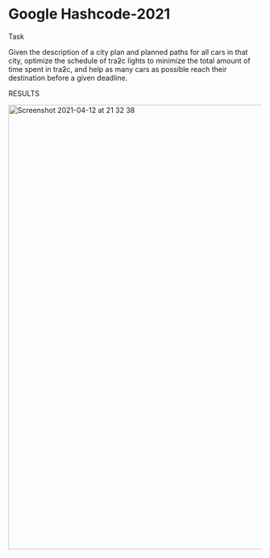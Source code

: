 # Google Hashcode-2021
Task

Given the description of a city plan and planned paths for all cars in that city, optimize the schedule of traƻc lights to minimize the total amount of time spent in traƻc, and help as many cars as possible reach their destination before a given deadline.

RESULTS 

<img width="881" alt="Screenshot 2021-04-12 at 21 32 38" src="https://user-images.githubusercontent.com/82411624/114458324-f6272800-9bd6-11eb-929a-e4a56a65d624.png">
